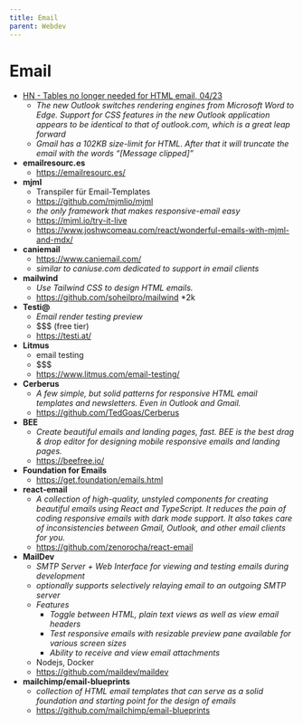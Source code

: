 ```yaml
---
title: Email
parent: Webdev
---
```


# Email
- [HN - Tables no longer needed for HTML email, 04/23](https://news.ycombinator.com/item?id=35497799)
  - *The new Outlook switches rendering engines from Microsoft Word to Edge. Support for CSS features in the new Outlook application appears to be identical to that of outlook.com, which is a great leap forward*
  - *Gmail has a 102KB size-limit for HTML. After that it will truncate the email with the words “[Message clipped]”*
- **emailresourc.es**
  - <https://emailresourc.es/>
- **mjml**
  - Transpiler für Email-Templates 
  - <https://github.com/mjmlio/mjml>
  - *the only framework that makes responsive-email easy*
  - <https://mjml.io/try-it-live>
  - <https://www.joshwcomeau.com/react/wonderful-emails-with-mjml-and-mdx/>
- **caniemail**
  - <https://www.caniemail.com/>
  - *similar to caniuse.com dedicated to support in email clients*
- **mailwind**
  - *Use Tailwind CSS to design HTML emails.* 
  - <https://github.com/soheilpro/mailwind> *2k
- **Testi@**
  - *Email render testing preview*
  - $$$ (free tier)
  - <https://testi.at/>
- **Litmus**
  - email testing
  - $$$
  - <https://www.litmus.com/email-testing/>
- **Cerberus**
  - *A few simple, but solid patterns for responsive HTML email templates and newsletters. Even in Outlook and Gmail.*
  - <https://github.com/TedGoas/Cerberus>
- **BEE**
  - *Create beautiful emails and landing pages, fast. BEE is the best drag & drop editor for designing mobile responsive emails and landing pages.* 
  - <https://beefree.io/>
- **Foundation for Emails**
  - <https://get.foundation/emails.html>
- **react-email**
  - *A collection of high-quality, unstyled components for creating beautiful emails using React and TypeScript. It reduces the pain of coding responsive emails with dark mode support. It also takes care of inconsistencies between Gmail, Outlook, and other email clients for you.* 
  - <https://github.com/zenorocha/react-email> 
- **MailDev**
  - *SMTP Server + Web Interface for viewing and testing emails during development*
  - *optionally supports selectively relaying email to an outgoing SMTP server*
  - *Features*
    - *Toggle between HTML, plain text views as well as view email headers*
    - *Test responsive emails with resizable preview pane available for various screen sizes*
    - *Ability to receive and view email attachments*
  - Nodejs, Docker
  - <https://github.com/maildev/maildev>
- **mailchimp/email-blueprints**
  - *collection of HTML email templates that can serve as a solid foundation and starting point for the design of emails*
  - <https://github.com/mailchimp/email-blueprints>

